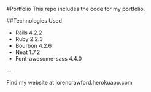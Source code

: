 #Portfolio
This repo includes the code for my portfolio. 

##Technologies Used
* Rails 4.2.2
* Ruby 2.2.3
* Bourbon 4.2.6
* Neat 1.7.2
* Font-awesome-sass 4.4.0

--

Find my website at lorencrawford.herokuapp.com